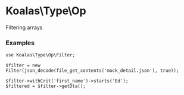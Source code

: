 # Koalas\Type\Op

Filtering arrays

### Examples
```zephir
use Koalas\Type\Op\Filter;

$filter = new Filter(json_decode(file_get_contents('mock_detail.json'), true));

$filter->withCrit('first_name')->starts('Ed');
$filtered = $filter->getDta();

```